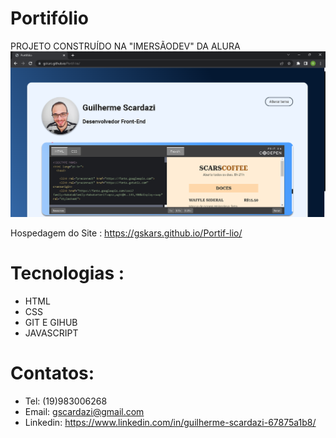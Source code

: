 # Portifólio

PROJETO CONSTRUÍDO NA "IMERSÃODEV" DA ALURA
![pt](pt.png) 

Hospedagem do Site : https://gskars.github.io/Portif-lio/
# Tecnologias :
- HTML
- CSS
- GIT E GIHUB
- JAVASCRIPT
# Contatos:
- Tel: (19)983006268
- Email: gscardazi@gmail.com
- Linkedin: https://www.linkedin.com/in/guilherme-scardazi-67875a1b8/

